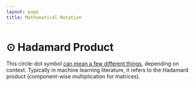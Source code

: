 ```yaml
---
layout: page
title: Mathematical Notation
---
```

# $\odot$ Hadamard Product
This circle-dot symbol [can mean a few different things][1], depending on context.
Typically in machine learning literature, it refers to the Hadamard product
(component-wise multiplication for matrices).

[1]: https://math.stackexchange.com/questions/815315/what-does-a-dot-in-a-circle-mean "What does a dot in a circle mean? Mathematics StackExchange"